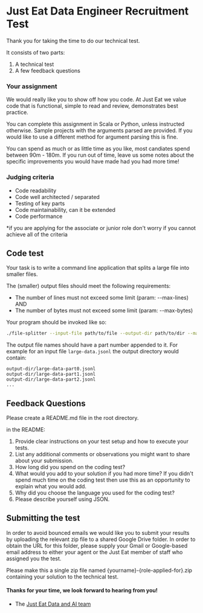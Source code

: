# Just Eat Data Engineer Recruitment Test
Thank you for taking the time to do our technical test.

It consists of two parts:

1. A technical test
1. A few feedback questions


### Your assignment

We would really like you to show off how you code. At Just Eat we value code that is functional, simple to read and review, demonstrates best practice.

You can complete this assignment in Scala or Python, unless instructed otherwise. Sample projects with the arguments parsed are provided. If you would like to use a different method for argument parsing this is fine.

You can spend as much or as little time as you like, most candiates spend between 90m - 180m. If you run out of time, leave us some notes about the specific improvements you would have made had you had more time!

### Judging criteria

* Code readability
* Code well architected / separated
* Testing of key parts 
* Code maintainability, can it be extended
* Code performance

 *if you are applying for the associate or junior role don't worry if you cannot achieve all of the criteria  


## Code test

Your task is to write a command line application that splits a large file into smaller files.

The (smaller) output files should meet the following requirements:

* The number of lines must not exceed some limit (param: --max-lines)
AND
* The number of bytes must not exceed some limit (param: --max-bytes)


Your program should be invoked like so:

```bash
./file-splitter --input-file path/to/file --output-dir path/to/dir --max-bytes 5 --max-lines 10000
```

The output file names should have a part number appended to it.  For example for an input file `large-data.jsonl` the output directory would contain:

```
output-dir/large-data-part0.jsonl
output-dir/large-data-part1.jsonl
output-dir/large-data-part2.jsonl
...
```

## Feedback Questions

Please create a README.md file in the root directory.

in the README:

1. Provide clear instructions on your test setup and how to execute your tests.
1. List any additional comments or observations you might want to share about your submission.
1. How long did you spend on the coding test?
1. What would you add to your solution if you had more time? If you didn't spend much time on the coding test then use this as an opportunity to explain what you would add.
1. Why did you choose the language you used for the coding test?
1. Please describe yourself using JSON.


## Submitting the test

In order to avoid bounced emails we would like you to submit your results by uploading the relevant zip file to a shared Google Drive folder. In order to obtain the URL for this folder, please supply your Gmail or Google-based email address to either your agent or the Just Eat member of staff who assigned you the test.

Please make this a single zip file named {yourname}-{role-applied-for}.zip containing your solution to the technical test.


#### Thanks for your time, we look forward to hearing from you!
- The [Just Eat Data and AI team](https://careers.just-eat.com/departments/data-and-ai)
